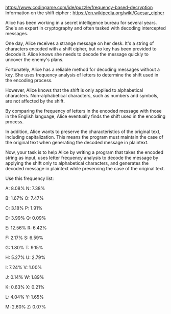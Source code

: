 https://www.codingame.com/ide/puzzle/frequency-based-decryption 
Information on the shift cipher : https://en.wikipedia.org/wiki/Caesar_cipher

Alice has been working in a secret intelligence bureau for several years. She's an expert in cryptography and often tasked with decoding intercepted messages.

One day, Alice receives a strange message on her desk. It's a string of characters encoded with a shift cipher, but no key has been provided to decode it. Alice knows she needs to decode the message quickly to uncover the enemy's plans.

Fortunately, Alice has a reliable method for decoding messages without a key. She uses frequency analysis of letters to determine the shift used in the encoding process.

However, Alice knows that the shift is only applied to alphabetical characters. Non-alphabetical characters, such as numbers and symbols, are not affected by the shift.

By comparing the frequency of letters in the encoded message with those in the English language, Alice eventually finds the shift used in the encoding process.

In addition, Alice wants to preserve the characteristics of the original text, including capitalization. This means the program must maintain the case of the original text when generating the decoded message in plaintext.

Now, your task is to help Alice by writing a program that takes the encoded string as input, uses letter frequency analysis to decode the message by applying the shift only to alphabetical characters, and generates the decoded message in plaintext while preserving the case of the original text.

Use this frequency list:

A: 8.08%	N: 7.38%

B: 1.67%	O: 7.47%

C: 3.18%	P: 1.91%

D: 3.99%	Q: 0.09%

E: 12.56%	R: 6.42%

F: 2.17%	S: 6.59%

G: 1.80%	T: 9.15%

H: 5.27%	U: 2.79%

I: 7.24%	V: 1.00%

J: 0.14%	W: 1.89%

K: 0.63%	X: 0.21%

L: 4.04%	Y: 1.65%

M: 2.60%	Z: 0.07%
